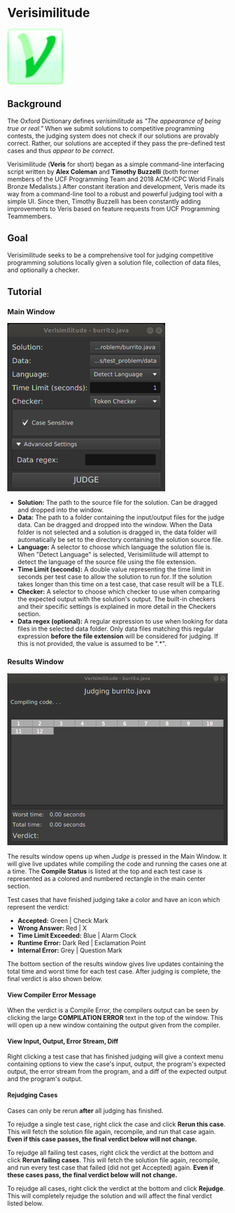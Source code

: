 # Verisimilitude

![Main Logo](/pictures/icon128.png)

## Background

The Oxford Dictionary defines *verisimilitude* as *"The appearance of being true or real."* When we submit solutions to competitive programming contests, the judging system does not check if our solutions are provably correct. Rather, our solutions are accepted if they pass the pre-defined test cases and thus *appear to be correct*.

Verisimilitude (**Veris** for short) began as a simple command-line interfacing script written by **Alex Coleman** and **Timothy Buzzelli** (both former members of the UCF Programming Team and 2018 ACM-ICPC World Finals Bronze Medalists.) After constant iteration and development, Veris made its way from a command-line tool to a robust and powerful judging tool with a simple UI. Since then, Timothy Buzzelli has been constantly adding improvements to Veris based on feature requests from UCF Programming Teammembers.

## Goal

Verisimilitude seeks to be a comprehensive tool for judging competitive programming solutions locally given a solution file, collection of data files, and optionally a checker.

## Tutorial

### Main Window

![Main Window](/docs/screenshots/main_window.png)

* **Solution:** The path to the source file for the solution. Can be dragged and dropped into the window.
* **Data:** The path to a folder containing the input/output files for the judge data. Can be dragged and dropped into the window. When the Data folder is not selected and a solution is dragged in, the data folder will automatically be set to the directory containing the solution source file.
* **Language:** A selector to choose which language the solution file is. When "Detect Language" is selected, Verisimilitude will attempt to detect the language of the source file using the file extension.
* **Time Limit (seconds):** A double value representing the time limit in seconds per test case to allow the solution to run for. If the solution takes longer than this time on a test case, that case result will be a TLE.
* **Checker:** A selector to choose which checker to use when comparing the expected output with the solution's output. The built-in checkers and their specific settings is explained in more detail in the Checkers section.
* **Data regex (optional):** A regular expression to use when looking for data files in the selected data folder. Only data files matching this regular expression **before the file extension** will be considered for judging. If this is not provided, the value is assumed to be ".\*".

### Results Window

![Results Window Accepted](/docs/screenshots/results_window_judging_accepted.gif)

The results window opens up when *Judge* is pressed in the Main Window. It will give live updates while compiling the code and running the cases one at a time. The **Compile Status** is listed at the top and each test case is represented as a colored and numbered rectangle in the main center section.

Test cases that have finished judging take a color and have an icon which represent the verdict:
* **Accepted:** Green | Check Mark
* **Wrong Answer:** Red | X
* **Time Limit Exceeded:** Blue | Alarm Clock
* **Runtime Error:** Dark Red | Exclamation Point
* **Internal Error:** Grey | Question Mark

The bottom section of the results window gives live updates containing the total time and worst time for each test case. After judging is complete, the final verdict is also shown below.

#### View Compiler Error Message

When the verdict is a Compile Error, the compilers output can be seen by clicking the large **COMPILATION ERROR** text in the top of the window. This will open up a new window containing the output given from the compiler.

#### View Input, Output, Error Stream, Diff

Right clicking a test case that has finished judging will give a context menu containing options to view the case's input, output, the program's expected output, the error stream from the program, and a diff of the expected output and the program's output.

#### Rejudging Cases

Cases can only be rerun **after** all judging has finished.

To rejudge a single test case, right click the case and click **Rerun this case**. This will fetch the solution file again, recompile, and run that case again. **Even if this case passes, the final verdict below will not change.**

To rejudge all failing test cases, right click the verdict at the bottom and click **Rerun failing cases**. This will fetch the solution file again, recompile, and run every test case that failed (did not get Accepted) again. **Even if these cases pass, the final verdict below will not change.**

To rejudge all cases, right click the verdict at the bottom and click **Rejudge**. This will completely rejudge the solution and will affect the final verdict listed below.
